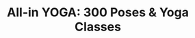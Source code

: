 ---
description: 瑜伽课程。相同的app很多，这个免费版提供了比较多的免费内容，界面也比其他的精致。
layout: post
results:
- primaryGenreName: Health & Fitness
  version: '1.0'
  artworkUrl100: http://a42.phobos.apple.com/us/r1000/100/Purple2/v4/b4/77/d1/b477d1b0-a72f-5f3b-3aec-fa90ff4636dd/mzl.pjllhkdj.png
  trackViewUrl: https://itunes.apple.com/cn/app/all-in-yoga-300-poses-yoga/id653453499?mt=8&uo=4
  artworkUrl60: http://a195.phobos.apple.com/us/r1000/104/Purple2/v4/27/62/5f/27625f5b-ce44-1512-d64e-3fc4e9698fc6/Icon.png
  userRatingCountForCurrentVersion: 4
  sellerName: NELURRA HOLDINGS LIMITED
  supportedDevices:
  - all
  genres:
  - 健康健美
  - 生活
  trackName: 'All-in YOGA: 300 Poses & Yoga Classes'
  description: "All-in Yoga: 300 Poses and Yoga Classes is FREE TODAY thanks
    to App4FREE, the best app to get amazing deals on the App Store!\n\n\"For
    a Yoga lesson you don't need to leave your house anymore,\" - iappsclub.com
    \n\"Great yoga app that can be used any where and any time.\" - Lance
    Ulanoff, Editor-in-Chief of Mashable.com \n\"If you're a yoga newbie,
    this is the perfect app for you,\" - shape.com \n\nMore than 3,000,000
    people around the world are using our yoga apps! \n\n• Over 300 Poses
    & Breathing exercises with photo, video, audio guides in HD-quality\n•
    45 ready-made yoga programs\n• The option to create your own programs\n•
    3D muscle models for EVERY pose\n• 15 music tracks for working out\n•
    Now one app for iPhone and iPad\n\nCONVENIENT WORKOUT MODE OFFERS: \n-
    A detailed audio guide, photos, and a timer of pose duration. \n- Video
    of the pose, to see how it’s done before doing it. \n\nHANDY FUNCTIONS
    \n- Options to add your own poses to the database \n- Resting periods
    at the end of each program: choose one of 15 tracks and set the duration.
    \n- Sound timer for transition from one pose to another. \n- Share your
    yoga successes with your friends on Twitter and Facebook! \n- Workout
    history in a calendar\n\nDOZENS OF PRE-DESIGNED PROGRAMS \n- Available
    for all levels, from beginners to gurus. \n- Suitable for all goals: Flexibility,
    Balance, Wellbeing, Breathing, De-stress, Weight loss, etc. \n- 4 breathing
    programs for relaxation and meditation! \n\nCREATE YOUR OWN PROGRAMS \n-
    Offers users options for quick and simple creation of custom programs:
    set the order and duration of poses. \n- Edit the ready-made programs
    of the app! \n\nNOTE: We really appreciate your feedback, but unfortunately,
    we cannot respond to your reviews on the App Store. Please, contact us
    directly from our support page if you have any questions. Many thanks!"
  price: 0
  trackId: 653453499
  releaseDate: '2013-06-02T11:46:48Z'
  screenshotUrls:
  - http://a5.mzstatic.com/us/r1000/102/Purple/v4/df/45/db/df45db76-1e9d-b672-2003-e9da6c557e11/mzl.jvywtfkf.1136x1136-75.jpg
  - http://a2.mzstatic.com/us/r1000/069/Purple2/v4/0f/6a/6c/0f6a6c01-8b73-f317-708b-dae248eb0d1a/mzl.mchkrzko.1136x1136-75.jpg
  - http://a2.mzstatic.com/us/r1000/114/Purple2/v4/ca/2c/1a/ca2c1a10-26f7-a7cf-21cf-7f0cd86506b4/mzl.swhuekdf.1136x1136-75.jpg
  - http://a2.mzstatic.com/us/r1000/103/Purple/v4/d2/d7/9a/d2d79adc-f4be-3937-2775-ad80ac3b7aba/mzl.cfkbjvui.1136x1136-75.jpg
  - http://a5.mzstatic.com/us/r1000/095/Purple/v4/ca/3e/3f/ca3e3ff3-4a66-6339-3f34-74226dddd541/mzl.czxwjubp.1136x1136-75.jpg
  artistViewUrl: https://itunes.apple.com/cn/artist/plus-sports/id571227998?uo=4
  primaryGenreId: 6013
  userRatingCount: 4
  averageUserRatingForCurrentVersion: 4.5
  kind: software
  fileSizeBytes: '45350985'
  bundleId: com.plussports.yoga
  sellerUrl: http://plussports.com
  trackContentRating: 4+
  artistName: Plus Sports
  trackCensoredName: 'All-in YOGA: 300 Poses & Yoga Classes'
  isGameCenterEnabled: false
  contentAdvisoryRating: 4+
  languageCodesISO2A:
  - EN
  - FR
  - DE
  - IT
  - RU
  - ES
  averageUserRating: 4.5
  features:
  - iosUniversal
  wrapperType: software
  artworkUrl512: http://a42.phobos.apple.com/us/r1000/100/Purple2/v4/b4/77/d1/b477d1b0-a72f-5f3b-3aec-fa90ff4636dd/mzl.pjllhkdj.png
  formattedPrice: 免费
  artistId: 571227998
  genreIds:
  - '6013'
  - '6012'
  currency: CNY
  ipadScreenshotUrls:
  - http://a2.mzstatic.com/us/r1000/076/Purple2/v4/e8/1b/fb/e81bfb15-3776-941b-163b-2c145d0314a1/mzl.wiymzhtg.480x480-75.jpg
  - http://a2.mzstatic.com/us/r1000/115/Purple2/v4/2f/a0/0e/2fa00ed2-b482-d787-f5ca-d9760d4da0d9/mzl.mwfpdeye.480x480-75.jpg
  - http://a1.mzstatic.com/us/r1000/111/Purple/v4/f1/9f/d8/f19fd8df-f4eb-2205-aba2-91e582f433ed/mzl.jysfwtvr.480x480-75.jpg
  - http://a5.mzstatic.com/us/r1000/078/Purple2/v4/f5/d7/91/f5d791cf-db29-c738-9f8f-3d56e01b3bc1/mzl.mnlozjxm.480x480-75.jpg
  - http://a5.mzstatic.com/us/r1000/083/Purple/v4/d4/fa/2e/d4fa2e7b-88fd-ef8d-bd10-d74c056dc4c1/mzl.vkeliwze.480x480-75.jpg
category: 健康健美
tags: tag1
resultCount: 1
title: 'All-in YOGA: 300 Poses & Yoga Classes'

---